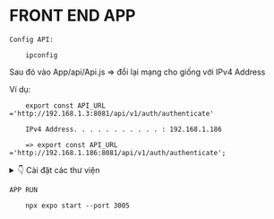# FRONT END APP

`Config API:`

        ipconfig


Sau đó vào App/api/Api.js => đổi lại mạng cho giống với IPv4 Address

Ví dụ:

        export const API_URL ='http://192.168.1.3:8081/api/v1/auth/authenticate'

        IPv4 Address. . . . . . . . . . . : 192.168.1.186

        => export const API_URL ='http://192.168.1.186:8081/api/v1/auth/authenticate';

<details>
  <summary>👇 Cài đặt các thư viện </summary> <br>
`THƯ VIỆN LIÊN QUAN ĐẾN NAVIGATION`  
        
        npm install @react-navigation/bottom-tabs @react-navigation/stack
        npm install react-native-elements react-native-popup-menu
        npm install react-native-gesture-handler@2.14.0 expo@~50.0.14 react-native@0.73.6
        npm install moment
  
`THƯ VIỆN LIÊN QUAN ĐẾN LINEAR-GRADIENT`
        
        npm install react-native-linear-gradient


`THƯ VIỆN LIÊN QUAN ĐẾN CAMERA VÀ QR`

        npm install react-native-camera react-native-qrcode-scanner react-native-camera expo-barcode-scanner expo-camera
        npm install @react-native-camera/core @react-native-camera/react-native-camera
        npm install react-native-keyboard-aware-scrollview --save

`THƯ VIỆN LIÊN QUAN ĐẾN XÁC THỰC`

        npm install expo-firebase-core


</details>

`APP RUN`

        npx expo start --port 3005

